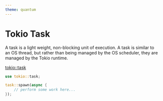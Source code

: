 ```yaml
---
theme: quantum
---
```


# Tokio Task

A task is a light weight, non-blocking unit of execution.
A task is similar to an OS thread, but rather than being managed by the OS scheduler, they are managed by the Tokio runtime.

[tokio::task](https://docs.rs/tokio/latest/tokio/task/index.html)

```rs
use tokio::task;

task::spawn(async {
    // perform some work here...
});
```